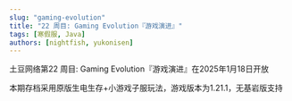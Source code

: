 ```yaml
---
slug: "gaming-evolution"
title: "22 周目: Gaming Evolution『游戏演进』"
tags: [寒假服, Java]
authors: [nightfish, yukonisen]
---
```


土豆网络第22 周目: Gaming Evolution『游戏演进』在2025年1月18日开放

本期存档采用原版生电生存+小游戏子服玩法，游戏版本为1.21.1，无基岩版支持

<!--truncate-->